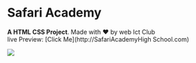 # Safari Academy

**A HTML CSS Project**. Made with ♥ by web Ict Club <br>
live Preview: [Click Me](http://SafariAcademyHigh School.com)

![](./readmeImg/banner.png)

